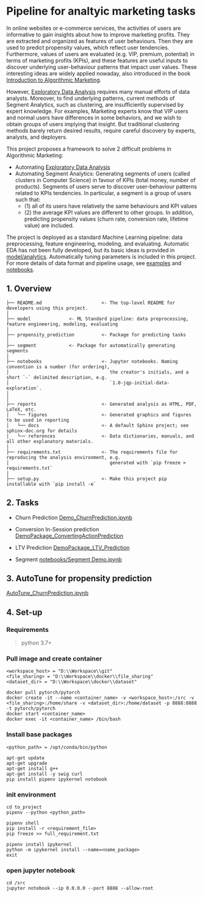 # Pipeline for analtyic marketing tasks

In online websites or e-commerce services, the activities of users are informative to gain insights about how to improve marketing profits. They are extracted and organized as features of user behaviours. Then they are used to predict propensity values, which reflect user tendencies. Furthermore, values of users are evaluated (e.g. VIP, premium, potential) in terms of marketing profits (KPIs), and these features are useful inputs to discover underlying user-behaviour patterns that impact user values. These interesting ideas are widely applied nowaday, also introduced in the book [Introduction to Algorithmic Marketing](https://www.algorithmicmarketingbook.com). 

However, [Exploratory Data Analysis](https://en.wikipedia.org/wiki/Exploratory_data_analysis) requires many manual efforts of data analysts. Moreover, to find underlying patterns, current methods of Segment Analytics, such as clustering, are insufficiently supervised by expert knowledge. For examples, Marketing experts know that VIP users and normal users have differences in some behaviors, and we wish to obtain groups of users implying that insight. But traditional clustering methods barely return desired results, require careful discovery by experts, analysts, and deployers.

This project proposes a framework to solve 2 difficult problems in Algorithmic Marketing: 
- Automating [Exploratory Data Analysis](https://en.wikipedia.org/wiki/Exploratory_data_analysis)
- Automating Segment Analytics: Generating segments of users (called clusters in Computer Science) in favour of KPIs (total money, number of products). Segments of users serve to discover user-behaviour patterns related to KPIs tendencies. In particular, a segment is a group of users such that: 
	- (1) all of its users have relatively the same behaviours and KPI values
	- (2) the average KPI values are different to other groups.
In addition, predicting propensity values (churn rate, conversion rate, lifetime value) are included.

The project is deployed as a standard Machine Learning pipeline: data preprocessing, feature engineering, modeling, and evaluating. Automatic EDA has not been fully developed, but its basic ideas is provided in [model/analytics](model/analytics). 
Automatically tuning parameters is included in this project. 
For more details of data format and pipeline usage, see [examples](examples) and [notebooks](notebooks).

## 1. Overview

```
├── README.md                      <- The top-level README for developers using this project.
│
├── model			   <- ML Standard pipeline: data preprocessing, feature engineering, modeling, evaluating
│
├── propensity_prediction          <- Package for predicting tasks 
│
├── segment			   <- Package for automatically generating segments 
│
├── notebooks                      <- Jupyter notebooks. Naming convention is a number (for ordering),
│                                     the creator's initials, and a short `-` delimited description, e.g.
│                                     `1.0-jqp-initial-data-exploration`.
│
│
├── reports                        <- Generated analysis as HTML, PDF, LaTeX, etc.
│   └── figures                    <- Generated graphics and figures to be used in reporting
│   └── docs                       <- A default Sphinx project; see sphinx-doc.org for details
│   └── references                 <- Data dictionaries, manuals, and all other explanatory materials.
│
├── requirements.txt               <- The requirements file for reproducing the analysis environment, e.g.
│                                     generated with `pip freeze > requirements.txt`
│
├── setup.py                       <- Make this project pip installable with `pip install -e`
```

## 2. Tasks

- Churn Prediction
[Demo_ChurnPrediction.ipynb](notebooks/Demo_ChurnPrediction_NKI.ipynb)

- Conversion In-Session prediction
[DemoPackage_ConvertingActionPrediction](notebooks/Demo_Conversion_InSession_Prediction.ipynb)

- LTV Prediction
[DemoPackage_LTV_Prediction](notebooks/Demo_LTV_Prediction.ipynb)

- Segment
[notebooks/Segment Demo.ipynb](notebooks/Segment%20Demo.ipynb)

## 3. AutoTune for propensity prediction

[AutoTune_ChurnPrediction.ipynb](notebooks/AutoTune_ChurnPrediction_pipeline.ipynb)

## 4. Set-up

### Requirements
> python 3.7+


### Pull image and create container

	<workspace_host> = "D:\\Workspace\\git"
	<file_sharing> = "D:\\Workspace\\docker\\file_sharing"
	<dataset_dir> = "D:\\Workspace\\docker\\dataset"
		
	docker pull pytorch/pytorch
	docker create -it --name <container_name> -v <workspace_host>:/src -v <file_sharing>:/home/share -v <dataset_dir>:/home/dataset -p 8888:8888 -t pytorch/pytorch
	docker start <container_name>
	docker exec -it <container_name> /bin/bash

### Install base packages
	
	<python_path> = /opt/conda/bin/python

	apt-get update
	apt-get upgrade
	apt-get install g++
	apt-get install -y swig curl
	pip install pipenv ipykernel notebook

### init environment

	cd to_project
	pipenv --python <python_path>

	pipenv shell
	pip install -r <requirement_file>
	pip freeze >> full_requirement.txt

	pipenv install ipykernel
	python -m ipykernel install --name=<name_package>
	exit

### open jupyter notebook 

	cd /src
	jupyter notebook --ip 0.0.0.0 --port 8888 --allow-root

